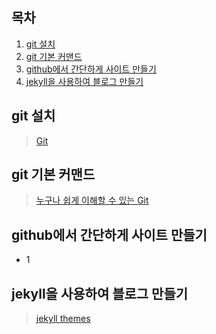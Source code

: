 ## 목차

1. [git 설치](#git-설치)
1. [git 기본 커맨드](#git-기본-커맨드)
1. [github에서 간단하게 사이트 만들기](#github에서-간단하게-사이트-만들기)
1. [jekyll을 사용하여 블로그 만들기](#jekyll을-사용하여-블로그-만들기)

## git 설치

> [Git](https://git-scm.com/)

## git 기본 커맨드

> [누구나 쉽게 이해할 수 있는 Git](https://backlog.com/git-tutorial/kr/)

## github에서 간단하게 사이트 만들기

- 1

## jekyll을 사용하여 블로그 만들기

> [jekyll themes](http://jekyllthemes.org/)

